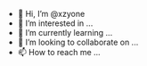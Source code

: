 - 👋 Hi, I’m @xzyone
- 👀 I’m interested in ...
- 🌱 I’m currently learning ...
- 💞️ I’m looking to collaborate on ...
- 📫 How to reach me ...

<!---
xzyone/xzyone is a ✨ special ✨ repository because its `README.md` (this file) appears on your GitHub profile.
You can click the Preview link to take a look at your changes.
--->
